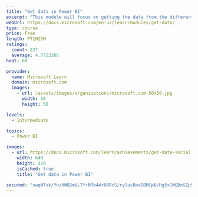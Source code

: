 ```yaml
---
title: "Get data in Power BI"
excerpt: "This module will focus on getting the data from the different data sources and importing it into Power BI by using Power Query."
webUrl: https://docs.microsoft.com/en-us/learn/modules/get-data/
type: course
price: Free
length: PT1H25M
ratings:
  count: 227
  average: 4.7753305
heat: 68

provider:
  name: Microsoft Learn
  domain: microsoft.com
  images:
    - url: /assets/images/organizations/microsoft.com-50x50.jpg
      width: 50
      height: 50

levels:
  - Intermediate

topics:
  - Power BI

images:
  - url: https://docs.microsoft.com/learn/achievements/get-data-social.png
    width: 640
    height: 320
    isCached: true
    title: "Get data in Power BI"

secured: "vwqNTsk/Yn/HWB2mVLTf+NRb44r0BRcS/rySucBoaDBRCpQ/Hg5x1WQDnSZpS7vuYUz7Y3X8QOuGKCnihEyIe8k9r5TW6Sl6rq+VfCfTQLI0AvY9wi7slSQvtBVNLhnPULcavWRTQG9KMmd9AJ4HRqJ6lDlx/Tl+gAH8+4q0KE3uS15XgAiiwUAQlwiBwfc8k+BcEQHhFJ8HV507F0fEOJocVW+k6tRzqLZL3kK8eEhzo6MC1ZPwEVOLGIk5LfMxf5OguNQWTknm4wZvKysXZUBOWEw2oSn6LcY1pqdm/9y15XiMB3XbxQW2yR6IBlr152vX7FwEhrNWZ6tBQLNZiSHPa8N1dCxxUxUjbTQJFeTL1wX1Kw36iEaw45y0BofLBwEHjKeUoVyMWOySw/ry/g==;fxMBbtHWVxW8+5P/POmxJg=="
---
```



